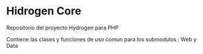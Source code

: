 # Hidrogen Core

Repositorio del proyecto Hydrogen para PHP

Contiene las clases y funciones de uso comun para los submodulos : Web y Data